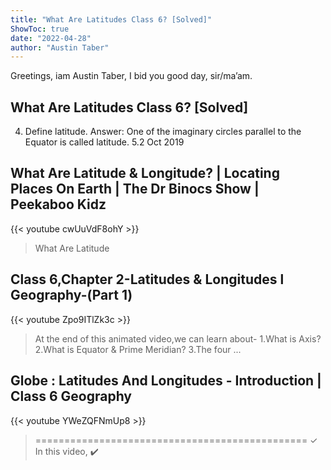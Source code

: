 ```yaml
---
title: "What Are Latitudes Class 6? [Solved]"
ShowToc: true 
date: "2022-04-28"
author: "Austin Taber" 
---
```


Greetings, iam Austin Taber, I bid you good day, sir/ma’am.
## What Are Latitudes Class 6? [Solved]
 4. Define latitude. Answer: One of the imaginary circles parallel to the Equator is called latitude. 5.2 Oct 2019

## What Are Latitude & Longitude? | Locating Places On Earth | The Dr Binocs Show | Peekaboo Kidz
{{< youtube cwUuVdF8ohY >}}
>What Are Latitude

## Class 6,Chapter 2-Latitudes & Longitudes l Geography-(Part 1)
{{< youtube Zpo9ITlZk3c >}}
>At the end of this animated video,we can learn about- 1.What is Axis? 2.What is Equator & Prime Meridian? 3.The four ...

## Globe : Latitudes And Longitudes - Introduction | Class 6 Geography
{{< youtube YWeZQFNmUp8 >}}
>=============================================== ✓ In this video, ✔️ 

